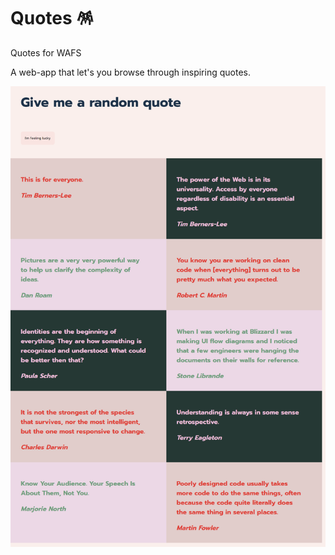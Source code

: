 # Quotes 🪅
Quotes for WAFS

A web-app that let's you browse through inspiring quotes.

![Desgin so far week 1](./assets/quotes.png)

